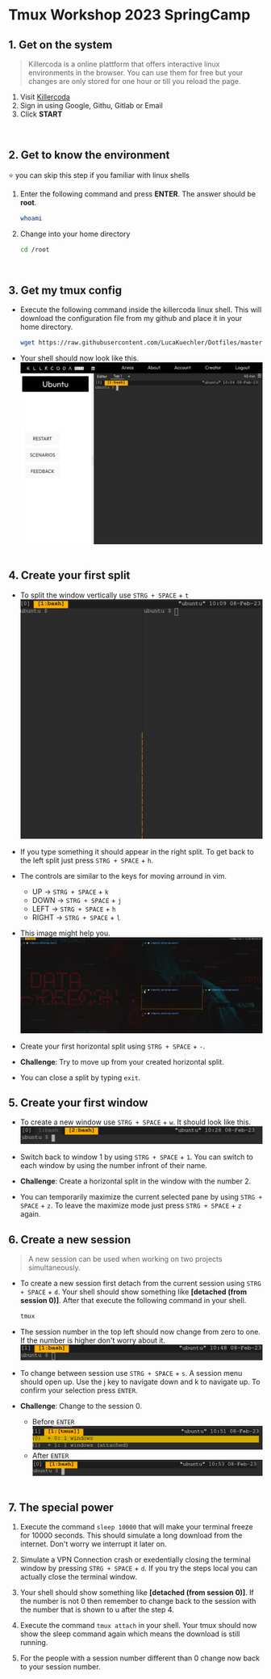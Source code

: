 # Tmux Workshop 2023 SpringCamp

## 1. Get on the system
> Killercoda is a online plattform that offers interactive linux environments in the browser.
You can use them for free but your changes are only stored for one hour or till you reload the page.
1. Visit [Killercoda](https://killercoda.com/playgrounds/scenario/ubuntu)
2. Sign in using Google, Githu, Gitlab or Email
3. Click **START**
&nbsp;

&nbsp;
## 2. Get to know the environment 
&#11088; you can skip this step if you familiar with linux shells

1. Enter the following command and press **ENTER**. The answer should be **root**.
    ```bash
    whoami
    ```

2. Change into your home directory
    ```bash
    cd /root
    ```
&nbsp;

## 3. Get my tmux config
* Execute the following command inside the killercoda linux shell. This will download the configuration file from my github and place it in your home directory.
    ```bash
    wget https://raw.githubusercontent.com/LucaKuechler/Dotfiles/master/tmux/.tmux.conf -P ~/
    ```

* Your shell should now look like this.
![](./resources/initial.png)
&nbsp;

## 4. Create your first split
* To split the window vertically use `STRG + SPACE` + `t`
![](./resources/split.png)

* If you type something it should appear in the right split.
To get back to the left split just press `STRG + SPACE` + `h`.

* The controls are similar to the keys for moving arround in vim. 
    * UP -> `STRG + SPACE` + `k`
    * DOWN -> `STRG + SPACE` + `j`
    * LEFT -> `STRG + SPACE` + `h`
    * RIGHT -> `STRG + SPACE` + `l`

* This image might help you.
![](./resources/movement.png)

* Create your first horizontal split using `STRG + SPACE` + `-`.

* **Challenge**: Try to move up from your created horizontal split.

* You can close a split by typing `exit`.
&nbsp;

## 5. Create your first window
* To create a new window use `STRG + SPACE` + `w`. It should look like this.
![](./resources/window.png)

* Switch back to window 1 by using `STRG + SPACE` + `1`.
You can switch to each window by using the number infront of their name.

* **Challenge**: Create a horizontal split in the window with the number 2.

* You can temporarily maximize the current selected pane by using `STRG + SPACE` + `z`.
To leave the maximize mode just press `STRG + SPACE` + `z` again.
&nbsp;

## 6. Create a new session
> A new session can be used when working on two projects simultaneously. 

* To create a new session first detach from the current session using `STRG + SPACE` + `d`.
Your shell should show something like **[detached (from session 0)]**. After that execute
the following command in your shell.
    ```bash
    tmux
    ```

* The session number in the top left should now change from zero to one.
If the number is higher don't worry about it.
![](./resources/session.png)

* To change between session use `STRG + SPACE` + `s`. A session menu should open up.
Use the j key to navigate down and k to navigate up. To confirm your selection press
`ENTER`.

* **Challenge**: Change to the session 0.
    * Before `ENTER`
    ![](./resources/change.png)
    * After `ENTER`
    ![](./resources/changed.png)
&nbsp;

## 7. The special power
1. Execute the command `sleep 10000` that will make your terminal freeze for 10000 seconds.
This should simulate a long download from the internet. Don't worry we interrupt it later on.

2. Simulate a VPN Connection crash or exedentially closing the terminal window by 
pressing `STRG + SPACE` + `d`. If you try the steps local you can actually close the terminal window.

3. Your shell should show something like **[detached (from session 0)]**. If the number is not 0
then remember to change back to the session with the number that is shown to u after the step 4. 

4. Execute the command `tmux attach` in your shell. Your tmux should now show the sleep command
again which means the download is still running.

5. For the people with a session number different than 0 change now back to your session number.
